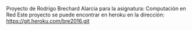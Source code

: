 Proyecto de Rodrigo Brechard Alarcia para la asignatura: Computación en Red
Este proyecto se puede encontrar en heroku en la dirección: https://git.heroku.com/bre2016.git
